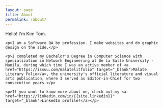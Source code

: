 ```yaml
---
layout: page
title: About
permalink: /about/
---
```


<div class="wrap-flex">
  <div class="wrap-flex-content" id="about-img">
    <!--this is where my picture goes-->
  </div>
  <div class="wrap-flex-content" id="about-desc">
    <p>Hello! I'm Kim Tom.</p>

    <p>I am a Software QA by profession. I make websites and do graphic design on the side.</p>

    <p>I completed my Bachelor's Degree in Computer Science with specialization in Network Engineering at De La Salle University - Manila, during which time I was an active member of <a href="https://issuu.com/malatelitfolio" target="_blank">Malate Literary Folio</a>, the university's official literature and visual arts publication, where I served as Editor-in-Chief for two consecutive years.</p>

    <p>If you want to know more about me, check out my <a href="https://linkedin.com/in/{{site.linkedin}}" target="_blank">LinkedIn profile!</a></p>
  </div>
</div>